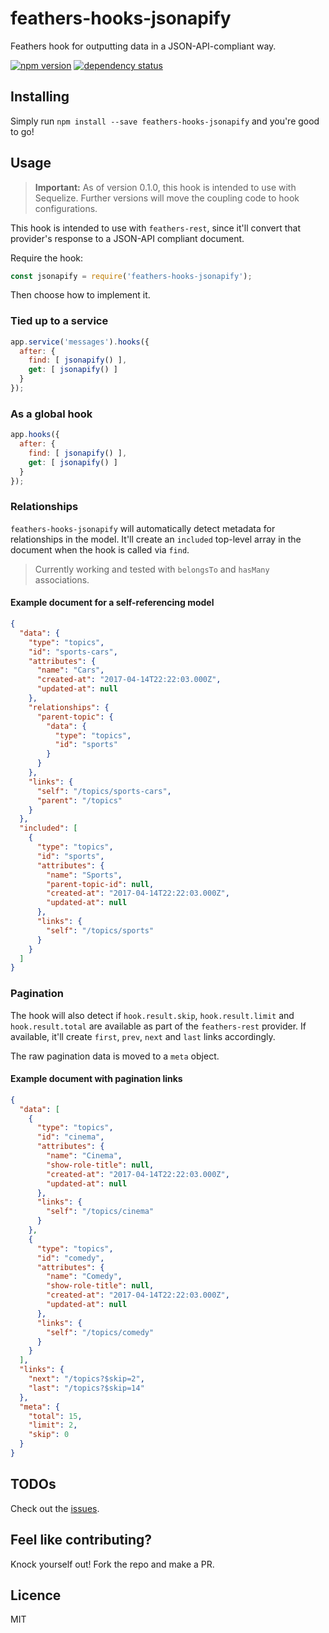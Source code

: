 # feathers-hooks-jsonapify
Feathers hook for outputting data in a JSON-API-compliant way.

[![npm version](https://badge.fury.io/js/feathers-hooks-jsonapify.svg)](https://www.npmjs.com/package/feathers-hooks-jsonapify)
[![dependency status](https://david-dm.org/joelalejandro/feathers-hooks-jsonapify.svg)](https://david-dm.org/joelalejandro/feathers-hooks-jsonapify)

## Installing

Simply run `npm install --save feathers-hooks-jsonapify` and you're good to go!

## Usage

> **Important:** As of version 0.1.0, this hook is intended to use with Sequelize. Further versions will move the coupling code to hook configurations.

This hook is intended to use with `feathers-rest`, since it'll convert that provider's response to a JSON-API compliant document.

Require the hook:

```js
const jsonapify = require('feathers-hooks-jsonapify');
```

Then choose how to implement it.

### Tied up to a service

```js
app.service('messages').hooks({
  after: {
    find: [ jsonapify() ],
    get: [ jsonapify() ]
  }
});
```

### As a global hook

```js
app.hooks({
  after: {
    find: [ jsonapify() ],
    get: [ jsonapify() ]
  }
});
```

### Relationships

`feathers-hooks-jsonapify` will automatically detect metadata for relationships in the model. It'll create an `included` top-level array in the document when the hook is called via `find`.

> Currently working and tested with `belongsTo` and `hasMany` associations.

#### Example document for a self-referencing model

```json
{
  "data": {
    "type": "topics",
    "id": "sports-cars",
    "attributes": {
      "name": "Cars",
      "created-at": "2017-04-14T22:22:03.000Z",
      "updated-at": null
    },
    "relationships": {
      "parent-topic": {
        "data": {
          "type": "topics",
          "id": "sports"
        }
      }
    },
    "links": {
      "self": "/topics/sports-cars",
      "parent": "/topics"
    }
  },
  "included": [
    {
      "type": "topics",
      "id": "sports",
      "attributes": {
        "name": "Sports",
        "parent-topic-id": null,
        "created-at": "2017-04-14T22:22:03.000Z",
        "updated-at": null
      },
      "links": {
        "self": "/topics/sports"
      }
    }
  ]
}
```

### Pagination

The hook will also detect if `hook.result.skip`, `hook.result.limit` and `hook.result.total` are available as part of the `feathers-rest` provider. If available, it'll create `first`, `prev`, `next` and `last` links accordingly.

The raw pagination data is moved to a `meta` object.

#### Example document with pagination links

```json
{
  "data": [
    {
      "type": "topics",
      "id": "cinema",
      "attributes": {
        "name": "Cinema",
        "show-role-title": null,
        "created-at": "2017-04-14T22:22:03.000Z",
        "updated-at": null
      },
      "links": {
        "self": "/topics/cinema"
      }
    },
    {
      "type": "topics",
      "id": "comedy",
      "attributes": {
        "name": "Comedy",
        "show-role-title": null,
        "created-at": "2017-04-14T22:22:03.000Z",
        "updated-at": null
      },
      "links": {
        "self": "/topics/comedy"
      }
    }
  ],
  "links": {
    "next": "/topics?$skip=2",
    "last": "/topics?$skip=14"
  },
  "meta": {
    "total": 15,
    "limit": 2,
    "skip": 0
  }
}
```

## TODOs

Check out the [issues](https://github.com/joelalejandro/feathers-hooks-jsonapify/issues).

## Feel like contributing?

Knock yourself out! Fork the repo and make a PR.

## Licence

MIT

